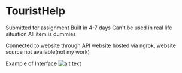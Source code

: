 # TouristHelp

Submitted for assignment
Built in 4-7 days
Can't be used in real life situation 
All item is dummies 

Connected to website through API 
website hosted via ngrok, website source not available(not my work)

Example of Interface
![alt text](https://drive.google.com/file/d/14BDhcAvs8Eq0JauEfna1HZSNieUUEaWP/view?usp=sharing)
